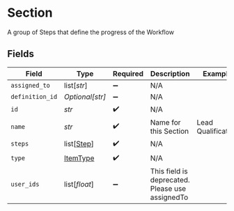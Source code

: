 # Section

A group of Steps that define the progress of the Workflow


## Fields

| Field                                           | Type                                            | Required                                        | Description                                     | Example                                         |
| ----------------------------------------------- | ----------------------------------------------- | ----------------------------------------------- | ----------------------------------------------- | ----------------------------------------------- |
| `assigned_to`                                   | list[*str*]                                     | :heavy_minus_sign:                              | N/A                                             |                                                 |
| `definition_id`                                 | *Optional[str]*                                 | :heavy_minus_sign:                              | N/A                                             |                                                 |
| `id`                                            | *str*                                           | :heavy_check_mark:                              | N/A                                             |                                                 |
| `name`                                          | *str*                                           | :heavy_check_mark:                              | Name for this Section                           | Lead Qualification                              |
| `steps`                                         | list[[Step](../../models/shared/step.md)]       | :heavy_check_mark:                              | N/A                                             |                                                 |
| `type`                                          | [ItemType](../../models/shared/itemtype.md)     | :heavy_check_mark:                              | N/A                                             |                                                 |
| `user_ids`                                      | list[*float*]                                   | :heavy_minus_sign:                              | This field is deprecated. Please use assignedTo |                                                 |